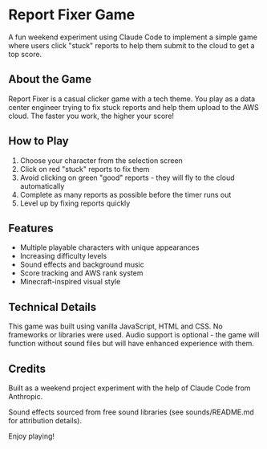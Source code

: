 # Report Fixer Game

A fun weekend experiment using Claude Code to implement a simple game where users click "stuck" reports to help them submit to the cloud to get a top score.

## About the Game

Report Fixer is a casual clicker game with a tech theme. You play as a data center engineer trying to fix stuck reports and help them upload to the AWS cloud. The faster you work, the higher your score!

## How to Play

1. Choose your character from the selection screen
2. Click on red "stuck" reports to fix them
3. Avoid clicking on green "good" reports - they will fly to the cloud automatically
4. Complete as many reports as possible before the timer runs out
5. Level up by fixing reports quickly

## Features

- Multiple playable characters with unique appearances
- Increasing difficulty levels
- Sound effects and background music
- Score tracking and AWS rank system
- Minecraft-inspired visual style

## Technical Details

This game was built using vanilla JavaScript, HTML and CSS. No frameworks or libraries were used. Audio support is optional - the game will function without sound files but will have enhanced experience with them.

## Credits

Built as a weekend project experiment with the help of Claude Code from Anthropic.

Sound effects sourced from free sound libraries (see sounds/README.md for attribution details).

Enjoy playing!